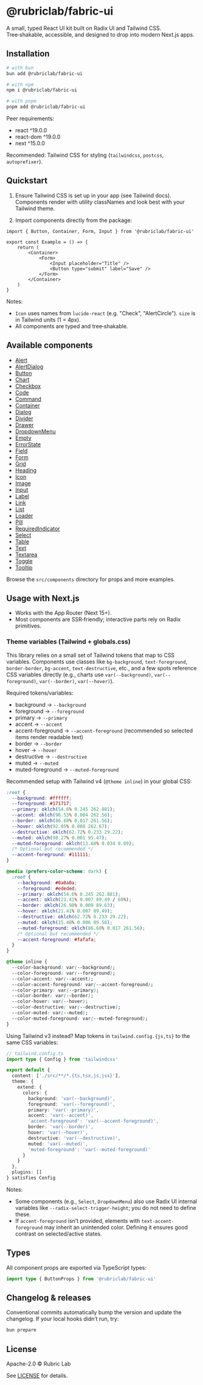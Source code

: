 # @rubriclab/fabric-ui

A small, typed React UI kit built on Radix UI and Tailwind CSS. Tree‑shakable, accessible, and designed to drop into modern Next.js apps.

## Installation

```bash
# with bun
bun add @rubriclab/fabric-ui

# with npm
npm i @rubriclab/fabric-ui

# with pnpm
pnpm add @rubriclab/fabric-ui
```

Peer requirements:
- react ^19.0.0
- react-dom ^19.0.0
- next ^15.0.0

Recommended: Tailwind CSS for styling (`tailwindcss`, `postcss`, `autoprefixer`).

## Quickstart

1) Ensure Tailwind CSS is set up in your app (see Tailwind docs). Components render with utility classNames and look best with your Tailwind theme.

2) Import components directly from the package:

```tsx
import { Button, Container, Form, Input } from '@rubriclab/fabric-ui'

export const Example = () => {
	return (
		<Container>
			<Form>
                <Input placeholder="Title" />
                <Button type="submit" label="Save" />
            </Form>
		</Container>
	)
}
```

Notes:
- `Icon` uses names from `lucide-react` (e.g. "Check", "AlertCircle"). `size` is in Tailwind units (1 = 4px).
- All components are typed and tree‑shakable.

## Available components

- [Alert](./src/components/alert.tsx)
- [AlertDialog](./src/components/alert-dialog.tsx)
- [Button](./src/components/button.tsx)
- [Chart](./src/components/chart.tsx)
- [Checkbox](./src/components/checkbox.tsx)
- [Code](./src/components/code.tsx)
- [Command](./src/components/command.tsx)
- [Container](./src/components/container.tsx)
- [Dialog](./src/components/dialog.tsx)
- [Divider](./src/components/divider.tsx)
- [Drawer](./src/components/drawer.tsx)
- [DropdownMenu](./src/components/dropdown-menu.tsx)
- [Empty](./src/components/empty.tsx)
- [ErrorState](./src/components/error-state.tsx)
- [Field](./src/components/field.tsx)
- [Form](./src/components/form.tsx)
- [Grid](./src/components/grid.tsx)
- [Heading](./src/components/heading.tsx)
- [Icon](./src/components/icon.tsx)
- [Image](./src/components/image.tsx)
- [Input](./src/components/input.tsx)
- [Label](./src/components/label.tsx)
- [Link](./src/components/link.tsx)
- [List](./src/components/list.tsx)
- [Loader](./src/components/loader.tsx)
- [Pill](./src/components/pill.tsx)
- [RequiredIndicator](./src/components/required-indicator.tsx)
- [Select](./src/components/select.tsx)
- [Table](./src/components/table.tsx)
- [Text](./src/components/text.tsx)
- [Textarea](./src/components/textarea.tsx)
- [Toggle](./src/components/toggle.tsx)
- [Tooltip](./src/components/tooltip.tsx)

Browse the `src/components` directory for props and more examples.

## Usage with Next.js

- Works with the App Router (Next 15+).
- Most components are SSR‑friendly; interactive parts rely on Radix primitives.

### Theme variables (Tailwind + globals.css)

This library relies on a small set of Tailwind tokens that map to CSS variables. Components use classes like `bg-background`, `text-foreground`, `border-border`, `bg-accent`, `text-destructive`, etc., and a few spots reference CSS variables directly (e.g., charts use `var(--background)`, `var(--foreground)`, `var(--border)`, `var(--hover)`).

Required tokens/variables:
- background → `--background`
- foreground → `--foreground`
- primary → `--primary`
- accent → `--accent`
- accent-foreground → `--accent-foreground` (recommended so selected items render readable text)
- border → `--border`
- hover → `--hover`
- destructive → `--destructive`
- muted → `--muted`
- muted-foreground → `--muted-foreground`

Recommended setup with Tailwind v4 (`@theme inline`) in your global CSS:

```css
:root {
  --background: #ffffff;
  --foreground: #171717;
  --primary: oklch(54.6% 0.245 262.881);
  --accent: oklch(96.53% 0.004 262.56);
  --border: oklch(86.68% 0.017 261.56);
  --hover: oklch(92.05% 0.008 262.67);
  --destructive: oklch(62.72% 0.233 29.22);
  --muted: oklch(98.27% 0.001 95.47);
  --muted-foreground: oklch(13.68% 0.034 0.09);
  /* Optional but recommended */
  --accent-foreground: #111111;
}

@media (prefers-color-scheme: dark) {
  :root {
    --background: #0a0a0a;
    --foreground: #ededed;
    --primary: oklch(54.6% 0.245 262.881);
    --accent: oklch(21.41% 0.007 89.49 / 60%);
    --border: oklch(26.98% 0.009 89.63);
    --hover: oklch(21.41% 0.007 89.49);
    --destructive: oklch(62.72% 0.233 29.22);
    --muted: oklch(15.48% 0.006 89.58);
    --muted-foreground: oklch(86.68% 0.017 261.56);
    /* Optional but recommended */
    --accent-foreground: #fafafa;
  }
}

@theme inline {
  --color-background: var(--background);
  --color-foreground: var(--foreground);
  --color-accent: var(--accent);
  --color-accent-foreground: var(--accent-foreground);
  --color-primary: var(--primary);
  --color-border: var(--border);
  --color-hover: var(--hover);
  --color-destructive: var(--destructive);
  --color-muted: var(--muted);
  --color-muted-foreground: var(--muted-foreground);
}
```

Using Tailwind v3 instead? Map tokens in `tailwind.config.{js,ts}` to the same CSS variables:

```ts
// tailwind.config.ts
import type { Config } from 'tailwindcss'

export default {
  content: ['./src/**/*.{ts,tsx,js,jsx}'],
  theme: {
    extend: {
      colors: {
        background: 'var(--background)',
        foreground: 'var(--foreground)',
        primary: 'var(--primary)',
        accent: 'var(--accent)',
        'accent-foreground': 'var(--accent-foreground)',
        border: 'var(--border)',
        hover: 'var(--hover)',
        destructive: 'var(--destructive)',
        muted: 'var(--muted)',
        'muted-foreground': 'var(--muted-foreground)'
      }
    }
  },
  plugins: []
} satisfies Config
```

Notes:
- Some components (e.g., `Select`, `DropdownMenu`) also use Radix UI internal variables like `--radix-select-trigger-height`; you do not need to define these.
- If `accent-foreground` isn’t provided, elements with `text-accent-foreground` may inherit an unintended color. Defining it ensures good contrast on selected/active states.

## Types

All component props are exported via TypeScript types:

```ts
import type { ButtonProps } from '@rubriclab/fabric-ui'
```

## Changelog & releases

Conventional commits automatically bump the version and update the changelog. If your local hooks didn’t run, try:

```bash
bun prepare
```

## License

Apache-2.0 © Rubric Lab

See [LICENSE](./LICENSE) for details.